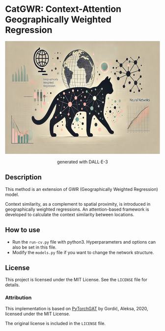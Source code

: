 # CatGWR: Context-Attention Geographically Weighted Regression

<div align="center">
<img alt="A flat-design illustration in landscape orientation featuring a sleek black cat in a walking posture as a silhouette, occupying a larger portion of the scene. The background includes minimalist and abstract elements such as a globe or map representing geography, small graphs with dots and lines symbolizing geographically weighted regression, interconnected nodes for neural networks, and arrows highlighting specific nodes to represent attention mechanisms. The design is modern and clean, using soft, muted tones for the background to maintain simplicity. No text is included in the background." height="366" src="./figures/CatGWR_mascot.webp"/>  
  
generated with DALL‧E-3
</div>
  
## Description

This method is an extension of GWR (Geographically Weighted Regression) model. 

Context similarity, as a complement to spatial proximity, is introduced in geographically weighted regressions. An attention-based framework is developed to calculate the context similarity between locations.


## How to use

- Run the `run-cv.py` file with python3. Hyperparameters and options can also be set in this file.
- Modify the `models.py` file if you want to change the network structure. 

## License

This project is licensed under the MIT License. See the `LICENSE` file for details.

### Attribution
This implementation is based on [PyTorchGAT](https://github.com/gordicaleksa/pytorch-GAT) by Gordić, Aleksa, 2020, licensed under the MIT License. 

The original license is included in the `LICENSE` file.

